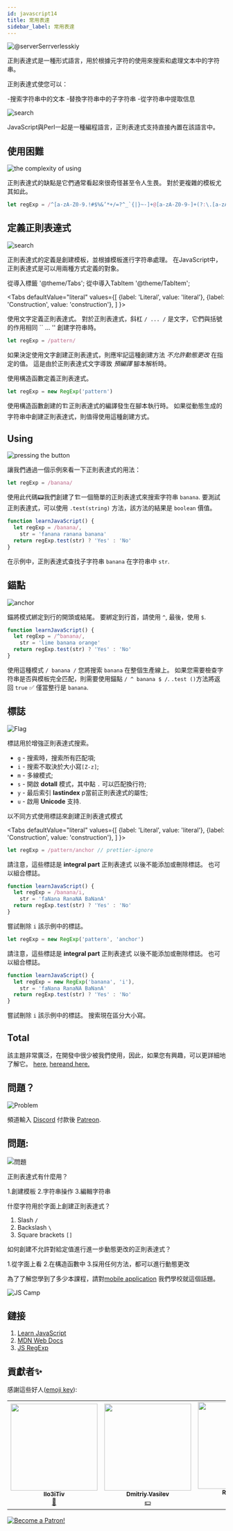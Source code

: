 ```yaml
---
id: javascript14
title: 常用表達
sidebar_label: 常用表達
---
```


![@serverSerrverlesskiy](/img/javascript/headers/13.jpg)

正則表達式是一種形式語言，用於根據元字符的使用來搜索和處理文本中的字符串。

正則表達式使您可以：

-搜索字符串中的文本
-替換字符串中的子字符串
-從字符串中提取信息

![search](https://media.giphy.com/media/l46Cy1rHbQ92uuLXa/giphy.gif)

JavaScript與Perl一起是一種編程語言，正則表達式支持直接內置在該語言中。

## 使用困難

![the complexity of using](https://media.giphy.com/media/5XYsIwzY00ONq/giphy.gif)

正則表達式的缺點是它們通常看起來很奇怪甚至令人生畏。 對於更複雜的模板尤其如此。

```jsx
let regExp = /^[a-zA-Z0-9.!#$%&’*+/=?^_`{|}~-]+@[a-zA-Z0-9-]+(?:\.[a-zA-Z0-9-]+)*$/
```

## 定義正則表達式

![search](https://media.giphy.com/media/RMwYOO5e8pr1lhL8K7/giphy.gif)

正則表達式的定義是創建模板，並根據模板進行字符串處理。 在JavaScript中，正則表達式是可以用兩種方式定義的對象。

從導入標籤 '@theme/Tabs';
從中導入TabItem '@theme/TabItem';

<Tabs
defaultValue="literal"
values={[
{label: 'Literal', value: 'literal'},
{label: 'Construction', value: 'construction'},
]
}>
<TabItem value="literal">

使用文字定義正則表達式。 對於正則表達式，斜杠 `/ ... /` 是文字，它們與括號的作用相同 `` ... '' 創建字符串時。

```jsx
let regExp = /pattern/
```

如果決定使用文字創建正則表達式，則應牢記這種創建方法 _不允許動態更改_ 在指定的值。 這是由於正則表達式文字導致 _預編譯_ 腳本解析時。

  </TabItem>
  
  <TabItem value="construction">

使用構造函數定義正則表達式。

```jsx
let regExp = new RegExp('pattern')
```

使用構造函數創建的🏗️正則表達式的編譯發生在腳本執行時。 如果從動態生成的字符串中創建正則表達式，則值得使用這種創建方式。

  </TabItem>
</Tabs>

## Using

![pressing the button](https://media.giphy.com/media/12hhLP67q6PqCs/giphy.gif)

讓我們通過一個示例來看一下正則表達式的用法：

```jsx
let regExp = /banana/
```

使用此代碼📟我們創建了🏗️一個簡單的正則表達式來搜索字符串 `banana`. 要測試正則表達式，可以使用 `.test(string)` 方法，該方法的結果是 `boolean` 價值。

```jsx live
function learnJavaScript() {
  let regExp = /banana/,
    str = 'fanana ranana banana'
  return regExp.test(str) ? 'Yes' : 'No'
}
```

在示例中，正則表達式查找子字符串 `banana` 在字符串中 `str`.

## 錨點

![anchor](https://media.giphy.com/media/3ohze1LSWrEGCML02Y/giphy.gif)

錨將模式綁定到行的開頭或結尾。 要綁定到行首，請使用 `^`, 最後，使用 `$`.

```jsx live
function learnJavaScript() {
  let regExp = /^banana/,
    str = 'lime banana orange'
  return regExp.test(str) ? 'Yes' : 'No'
}
```

使用這種模式 `/ banana /` 您將搜索 `banana` 在整個生產線上。 如果您需要檢查字符串是否與模板完全匹配，則需要使用錨點 `/ ^ banana $ /`. `.test ()`方法將返回 `true` ✅ 僅當整行是 `banana`.

## 標誌

![Flag](https://media.giphy.com/media/ihRmRCxJuIi3pCORTL/giphy.gif)

標誌用於增強正則表達式搜索。

- `g` - 搜索時，搜索所有匹配項;
- `i` - 搜索不取決於大小寫`[Z-z]`;
- `m` - 多線模式;
- `s` - 開啟 **dotall** 模式，其中點 `.` 可以匹配換行符;
- `y` - 最后索引 **lastindex** p當前正則表達式的屬性;
- `u` - 啟用 **Unicode** 支持.

以不同方式使用標誌來創建正則表達式模式

<Tabs
defaultValue="literal"
values={[
{label: 'Literal', value: 'literal'},
{label: 'Construction', value: 'construction'},
]
}>
<TabItem value="literal">

```jsx
let regExp = /pattern/anchor // prettier-ignore
```

請注意，這些標誌是 **integral part** 正則表達式 以後不能添加或刪除標誌。 也可以組合標誌。

```jsx live
function learnJavaScript() {
  let regExp = /banana/i,
    str = 'faNana RanaNA BaNanA'
  return regExp.test(str) ? 'Yes' : 'No'
}
```

嘗試刪除 `i` 該示例中的標誌。
</TabItem>
<TabItem value="construction">

```jsx
let regExp = new RegExp('pattern', 'anchor')
```

請注意，這些標誌是 **integral part** 正則表達式 以後不能添加或刪除標誌。 也可以組合標誌。

```jsx live
function learnJavaScript() {
  let regExp = new RegExp('banana', 'i'),
    str = 'faNana RanaNA BaNanA'
  return regExp.test(str) ? 'Yes' : 'No'
}
```

嘗試刪除 `i` 該示例中的標誌。 搜索現在區分大小寫。
</TabItem>
</Tabs>

## Total

該主題非常廣泛，在開發中很少被我們使用，因此，如果您有興趣，可以更詳細地了解它。 [here,](https://learn.javascript.ru/regular-expressions) [here](https://developer.mozilla.org/en/docs/Web/JavaScript/Guide/Regular_Expressions)[and here.](https://tuhub.ru/frontend/js-regexp)

## 問題？

![Problem](https://media.giphy.com/media/xTiTnGeUsWOEwsGoG4/giphy.gif)

頻道輸入 [Discord](https://discord.gg/6GDAfXn) 付款後 [Patreon](https://www.patreon.com/javascriptcamp).

## 問題:

![問題](https://media.giphy.com/media/l0HlRnAWXxn0MhKLK/giphy.gif)

正則表達式有什麼用？

1.創建模板
2.字符串操作
3.編輯字符串

什麼字符用於字面上創建正則表達式？

1. Slash `/`
2. Backslash `\`
3. Square brackets `[]`

如何創建不允許對給定值進行進一步動態更改的正則表達式？

1.從字面上看
2.在構造函數中
3.採用任何方法，都可以進行動態更改

為了了解您學到了多少本課程，請對[mobile application](http://onelink.to/njhc95) 我們學校就這個話題。

![JS Camp](/img/app.jpg)

## 鏈接

1. [Learn JavaScript](https://learn.javascript.ru/regular-expressions)
2. [MDN Web Docs](https://developer.mozilla.org/ru/docs/Web/JavaScript/Guide/Regular_Expressions)
3. [JS RegExp](https://tuhub.ru/frontend/js-regexp)

## 貢獻者✨

感謝這些好人([emoji key](https://allcontributors.org/docs/en/emoji-key)):

<table>
  <tr> 
    <td align="center"><a href="https://github.com/IIo3iTiv"><img src="https://avatars1.githubusercontent.com/u/72025062?v=4?s=200" width="200px;" alt=""/><br /><sub><b>IIo3iTiv</b></sub></a><br /><a href="https://github.com/gHashTag/react-native-village/commits?author=IIo3iTiv" title="Documentation">📖</a></td>
    <td align="center"><a href="https://fullstackserverless.github.io/"><img src="https://avatars0.githubusercontent.com/u/6774813?v=4?s=200" width="200px;" alt=""/><br /><sub><b>Dmitriy Vasilev</b></sub></a><br /><a href="#financial-gHashTag" title="Financial">💵</a></td>
    <td align="center"><a href="https://github.com/Resoner2005"><img src="https://avatars1.githubusercontent.com/u/75675814?v=4?s=200" width="200px;" alt=""/><br /><sub><b>Resoner2005</b></sub></a><br /><a href="https://github.com/gHashTag/react-native-village/issues?q=author%3AResoner2005" title="Bug reports">🐛 🎨 🖋</a></td>
    <td align="center"><a href="https://github.com/Navernoss"><img src="https://avatars0.githubusercontent.com/u/75784137?v=4?s=200" width="200px;" alt=""/><br /><sub><b>Navernoss</b></sub></a><br /><a href="#content-Navernoss" title="Content">🖋 🐛 🎨 </a></td>
  </tr>
  
</table>

[![Become a Patron!](/img/logo/patreon.jpg)](https://www.patreon.com/bePatron?u=31769291)
